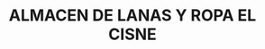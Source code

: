 ---
title: "ALMACEN DE LANAS Y ROPA EL CISNE"
url: /machachi/almacen-de-lanas-y-ropa-el-cisne/
shop: Kleidung
---